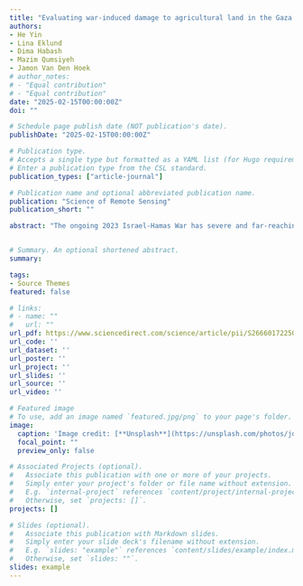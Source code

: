 ```yaml
---
title: "Evaluating war-induced damage to agricultural land in the Gaza Strip since October 2023 using PlanetScope and SkySat imagery"
authors:
- He Yin
- Lina Eklund
- Dima Habash
- Mazim Qumsiyeh
- Jamon Van Den Hoek
# author_notes:
# - "Equal contribution"
# - "Equal contribution"
date: "2025-02-15T00:00:00Z"
doi: ""

# Schedule page publish date (NOT publication's date).
publishDate: "2025-02-15T00:00:00Z"

# Publication type.
# Accepts a single type but formatted as a YAML list (for Hugo requirements).
# Enter a publication type from the CSL standard.
publication_types: ["article-journal"]

# Publication name and optional abbreviated publication name.
publication: "Science of Remote Sensing"
publication_short: ""

abstract: "The ongoing 2023 Israel-Hamas War has severe and far-reaching consequences for the people, economy, food security, and environment. The immediate impacts of damage and destruction to cities and farms are apparent in widespread reporting and first-hand accounts from within the Gaza Strip. However, there is a lack of comprehensive assessment of the war's impacts on key Gazan agricultural land that are vital for immediate humanitarian concerns during the ongoing war and for long-term recovery. In the Gaza Strip, agriculture is arguably one of the most important land use systems. However, remote detection of damage to Gazan agriculture is challenged by the diverse agronomic landscapes and small farm sizes. This study uses multi-resolution satellite imagery to monitor damage to tree crops and greenhouses, the most important agricultural land in the Gaza Strip. Our methodology involved several key steps: First, we generated a pre-war cropland map, distinguishing between tree crops (e.g., olives) and greenhouses, using a random forest (RF) model and the Segment Anything Model (SAM) on nominally 3-m PlanetScope and 50-cm Planet SkySat imagery, obtained from 2022 to 2023. Second, we assessed damage to tree crop fields due to the war, employing a harmonic model-based time series analysis using PlanetScope imagery. Third, we assessed the damage to greenhouses by classifying PlanetScope imagery using a random forest model. We performed accuracy assessments on a generated tree crop fields damage map using 1,200 randomly sampled 3 × 3-m areas, and we generated error-adjusted area estimates with a 95% confidence interval. To validate the generated greenhouse damage map, we used a random sampling-based analysis. We found that 64–70% of tree crop fields and 58% of greenhouses had been damaged by 27 September 2024, after almost one year of war in the Gaza Strip. Agricultural land in Gaza City and North Gaza were the most heavily damaged with 90% and 73% of tree crop fields damaged in each governorate, respectively. By the end of 2023, all greenhouses in North Gaza and Gaza City had been damaged. Our damage estimate overall agrees with that from UNOSAT but provides more detailed and accurate information, such as the timing of the damage as well as fine-scale changes. Our results attest to the severe impacts of the Israel-Hamas War on Gaza's agricultural sector with direct relevance for food security and economic recovery needs. Due to the rapid progression of the war, we have made the latest damage maps and area estimates available on [GitHub](https://github.com/hyinhe/Gaza)."


# Summary. An optional shortened abstract.
summary:

tags:
- Source Themes
featured: false

# links:
# - name: ""
#   url: ""
url_pdf: https://www.sciencedirect.com/science/article/pii/S2666017225000057
url_code: ''
url_dataset: ''
url_poster: ''
url_project: ''
url_slides: ''
url_source: ''
url_video: ''

# Featured image
# To use, add an image named `featured.jpg/png` to your page's folder. 
image:
  caption: 'Image credit: [**Unsplash**](https://unsplash.com/photos/jdD8gXaTZsc)'
  focal_point: ""
  preview_only: false

# Associated Projects (optional).
#   Associate this publication with one or more of your projects.
#   Simply enter your project's folder or file name without extension.
#   E.g. `internal-project` references `content/project/internal-project/index.md`.
#   Otherwise, set `projects: []`.
projects: []

# Slides (optional).
#   Associate this publication with Markdown slides.
#   Simply enter your slide deck's filename without extension.
#   E.g. `slides: "example"` references `content/slides/example/index.md`.
#   Otherwise, set `slides: ""`.
slides: example
---
```


